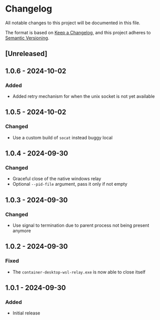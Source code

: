# Changelog

All notable changes to this project will be documented in this file.

The format is based on [Keep a Changelog](https://keepachangelog.com/en/1.0.0/),
and this project adheres to [Semantic Versioning](https://semver.org/spec/v2.0.0.html).

## [Unreleased]

## 1.0.6 - 2024-10-02

### Added

- Added retry mechanism for when the unix socket is not yet available

## 1.0.5 - 2024-10-02

### Changed

- Use a custom build of `socat` instead buggy local

## 1.0.4 - 2024-09-30

### Changed

- Graceful close of the native windows relay
- Optional `--pid-file` argument, pass it only if not empty

## 1.0.3 - 2024-09-30

### Changed

- Use signal to termination due to parent process not being present anymore

## 1.0.2 - 2024-09-30

### Fixed

- The `container-desktop-wsl-relay.exe` is now able to close itself

## 1.0.1 - 2024-09-30

### Added

- Initial release
